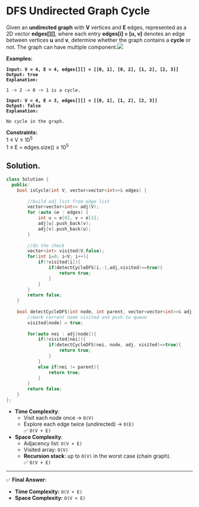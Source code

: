 # DFS Undirected Graph Cycle

Given an **undirected graph** with **V** vertices and **E** edges, represented as a 2D vector **edges\[]\[]**, where each entry **edges\[i] = \[u, v]** denotes an edge between vertices **u** and **v**, determine whether the graph contains a **cycle** or not. The graph can have multiple component.![](file:///C:/Users/Mukul%20kumar/Desktop/GFG_PIC.JPG)

**Examples:**

<pre><code><strong>Input: V = 4, E = 4, edges[][] = [[0, 1], [0, 2], [1, 2], [2, 3]]
</strong><strong>Output: true
</strong><strong>Explanation: 
</strong> 
1 -> 2 -> 0 -> 1 is a cycle.
</code></pre>

<pre><code><strong>Input: V = 4, E = 3, edges[][] = [[0, 1], [1, 2], [2, 3]]
</strong><strong>Output: false
</strong><strong>Explanation: 
</strong> 
No cycle in the graph.
</code></pre>

**Constraints:**\
1 ≤ V ≤ 10<sup>5</sup>\
1 ≤ E = edges.size() ≤ 10<sup>5</sup>



## Solution.

```cpp
class Solution {
  public:
    bool isCycle(int V, vector<vector<int>>& edges) {
        
        //build adj list from edge list
        vector<vector<int>> adj(V);
        for (auto &e : edges) {
            int u = e[0], v = e[1];
            adj[u].push_back(v);
            adj[v].push_back(u);
        }
        
        //do the check
        vector<int> visited(V,false);
        for(int i=0; i<V; i++){
            if(!visited[i]){
                if(detectCycleDFS(i,-1,adj,visited)==true){
                    return true;
                }
            }
        }
        return false;
    }
    
    bool detectCycleDFS(int node, int parent, vector<vector<int>>& adj, vector<int>& visited){
        //mark current node visited and push to queue
        visited[node] = true;
        
        for(auto nei : adj[node]){ 
            if(!visited[nei]){
                if(detectCycleDFS(nei, node, adj, visited)==true){
                    return true;
                }
            }
            else if(nei != parent){
                return true;
            }
        }
        return false;
    }
};
```



* **Time Complexity**:
  * Visit each node once → `O(V)`
  * Explore each edge twice (undirected) → `O(E)`\
    ✅ `O(V + E)`
* **Space Complexity**:
  * Adjacency list: `O(V + E)`
  * Visited array: `O(V)`
  * **Recursion stack**: up to `O(V)` in the worst case (chain graph).\
    ✅ `O(V + E)`

***

✅ **Final Answer**:

* **Time Complexity:** `O(V + E)`
* **Space Complexity:** `O(V + E)`

